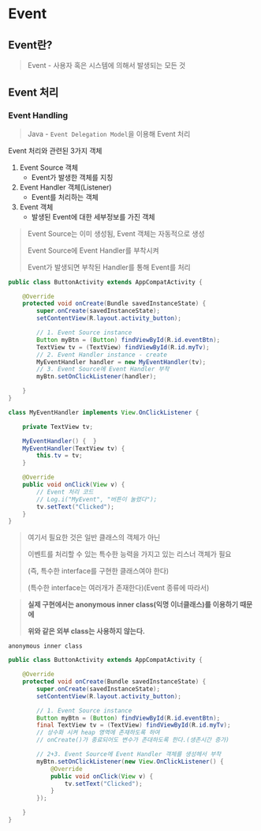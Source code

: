 # Event





## Event란?

> Event  -  사용자 혹은 시스템에 의해서 발생되는 모든 것





## Event 처리



### Event Handling 

>  Java  -  `Event Delegation Model`을 이용해 Event 처리

Event 처리와 관련된 3가지 객체

1. Event Source 객체
   - Event가 발생한 객체를 지칭
2. Event Handler 객체(Listener)
   - Event를 처리하는 객체
3. Event 객체
   - 발생된 Event에 대한 세부정보를 가진 객체

> Event Source는 이미 생성됨, Event 객체는 자동적으로 생성
>
> Event Source에 Event Handler를 부착시켜
>
> Event가 발생되면 부착된 Handler를 통해 Event를 처리



```java
public class ButtonActivity extends AppCompatActivity {

    @Override
    protected void onCreate(Bundle savedInstanceState) {
        super.onCreate(savedInstanceState);
        setContentView(R.layout.activity_button);

        // 1. Event Source instance
        Button myBtn = (Button) findViewById(R.id.eventBtn);
        TextView tv = (TextView) findViewById(R.id.myTv);
        // 2. Event Handler instance - create
        MyEventHandler handler = new MyEventHandler(tv);
        // 3. Event Source에 Event Handler 부착
        myBtn.setOnClickListener(handler);

    }
}
```

```java
class MyEventHandler implements View.OnClickListener {

    private TextView tv;

    MyEventHandler() {  }
    MyEventHandler(TextView tv) {
        this.tv = tv;
    }

    @Override
    public void onClick(View v) {
        // Event 처리 코드
        // Log.i("MyEvent", "버튼이 눌렸다");
        tv.setText("Clicked");
    }
}
```

> 여기서 필요한 것은 일반 클래스의 객체가 아닌
>
> 이벤트를 처리할 수 있는 특수한 능력을 가지고 있는 리스너 객체가 필요
>
> (즉, 특수한 interface를 구현한 클래스여야 한다)
>
> (특수한 interface는 여러개가 존재한다)(Event 종류에 따라서)

> **실제 구현에서는 anonymous inner class(익명 이너클래스)를 이용하기 때문에**
>
> **위와 같은 외부 class는 사용하지 않는다.**



`anonymous inner class`

```java
public class ButtonActivity extends AppCompatActivity {

    @Override
    protected void onCreate(Bundle savedInstanceState) {
        super.onCreate(savedInstanceState);
        setContentView(R.layout.activity_button);

        // 1. Event Source instance
        Button myBtn = (Button) findViewById(R.id.eventBtn);
        final TextView tv = (TextView) findViewById(R.id.myTv);
        // 상수화 시켜 heap 영역에 존재하도록 하여
        // onCreate()가 종료되어도 변수가 존대하도록 한다.(생존시간 증가)

        // 2+3. Event Source에 Event Handler 객체를 생성헤서 부착
        myBtn.setOnClickListener(new View.OnClickListener() {
            @Override
            public void onClick(View v) {
                tv.setText("Clicked");
            }
        });

    }
}
```

